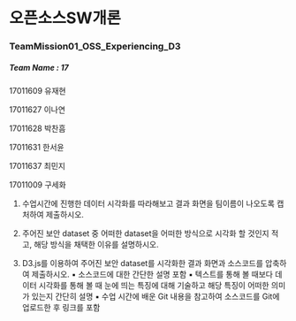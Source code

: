 # 오픈소스SW개론

### TeamMission01_OSS_Experiencing_D3

##### Team Name : 17

17011609 유재현

17011627 이나연

17011628 박찬흠

17011631 한서윤

17011637 최민지

17011009 구세화



1. 수업시간에 진행한 데이터 시각화를 따라해보고 결과 화면을 팀이름이 나오도록 캡처하여 제출하시오.

  2. 주어진 보안 dataset 중 어떠한 dataset을 어떠한 방식으로 시각화 할 것인지 적고, 해당 방식을 채택한 이유를 설명하시오.

3. D3.js를 이용하여 주어진 보안 dataset를 시각화한 결과 화면과 소스코드를 압축하여 제출하시오.
   ▪ 소스코드에 대한 간단한 설명 포함
   ▪ 텍스트를 통해 볼 때보다 데이터 시각화를 통해 볼 때 눈에 띄는 특징에 대해 기술하고 해당 특징이 어떠한 의미가 있는지 간단히 설명
   ▪ 수업 시간에 배운 Git 내용을 참고하여 소스코드를 Git에 업로드한 후 링크를 포함